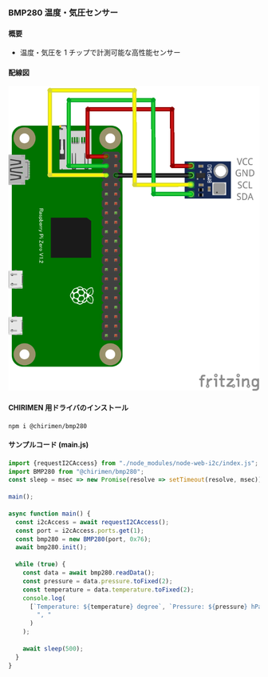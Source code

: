 ### BMP280 温度・気圧センサー

#### 概要

* 温度・気圧を 1 チップで計測可能な高性能センサー

#### 配線図

![配線図](./schematic.png "schematic")

#### CHIRIMEN 用ドライバのインストール

```shell
npm i @chirimen/bmp280
```

#### サンプルコード (main.js)

```javascript
import {requestI2CAccess} from "./node_modules/node-web-i2c/index.js";
import BMP280 from "@chirimen/bmp280";
const sleep = msec => new Promise(resolve => setTimeout(resolve, msec));

main();

async function main() {
  const i2cAccess = await requestI2CAccess();
  const port = i2cAccess.ports.get(1);
  const bmp280 = new BMP280(port, 0x76);
  await bmp280.init();

  while (true) {
    const data = await bmp280.readData();
    const pressure = data.pressure.toFixed(2);
    const temperature = data.temperature.toFixed(2);
    console.log(
      [`Temperature: ${temperature} degree`, `Pressure: ${pressure} hPa`].join(
        ", "
      )
    );

    await sleep(500);
  }
}
```
